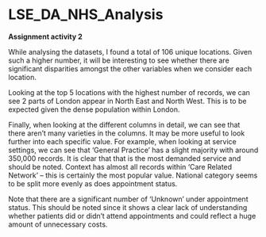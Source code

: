 # LSE_DA_NHS_Analysis

**Assignment activity 2**

While analysing the datasets, I found a total of 106 unique locations. Given such a higher number, it will be interesting to see whether there are significant disparities amongst the other variables when we consider each location. 

Looking at the top 5 locations with the highest number of records, we can see 2 parts of London appear in North East and North West. This is to be expected given the dense population within London. 

Finally, when looking at the different columns in detail, we can see that there aren’t many varieties in the columns. It may be more useful to look further into each specific value. For example, when looking at service settings, we can see that ‘General Practice’ has a slight majority with around 350,000 records. It is clear that that is the most demanded service and should be noted. Context has almost all records within ‘Care Related Network’ – this is certainly the most popular value. National category seems to be split more evenly as does appointment status.

Note that there are a significant number of ‘Unknown’ under appointment status. This should be noted since it shows a clear lack of understanding whether patients did or didn’t attend appointments and could reflect a huge amount of unnecessary costs.
